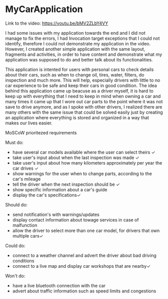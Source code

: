 # MyCarApplication

Link to the video: 
https://youtu.be/bMV2ZLbY4VY

I had some issues with my application towards the end and I did not manage to fix the errors, I had Invocation target exceptions that I could not identify, therefore I could not
demonstrate my application in the video. However, I created another simple application with the same layout, fragments and activities, in order to have content and demonstrate 
what my application was supposed to do and better talk about its functionalities.

This application is intented for users with personal cars to check details about their cars, such as when to change oil, tires, water, filters, do inspection and much more.
This will help, especially drivers with little to no car experience to be safe and keep their cars in good condition. 
The idea behind this application came up beacuse as a driver myself, it is hard to keep up with everything that I need to keep in mind when owning a car and many times it came up that I wore out car parts to the point where it was not save to drive anymore, and as I spoke with other drivers, I realized there are many others with the same issue that could be solved easily just by creating an application where everything is stored and organized in a way that makes our lives easier.

MoSCoW prioritezed requirements

Must do:
- have several car models available where the user can select theirs ✓
- take user's input about when the last inspection was made ✓
- take user's input about how many kilometers approximately per year the car drives ✓
- show warnings for the user when to change parts, according to the car's mileage 
- tell the driver when the next inspection should be ✓
- show specific information about a car's guide
- display the car's specifications✓

Should do:
- send notification's with warnings/updates
- display contact information about towage services in case of malfunction
- allow the driver to select more than one car model, for drivers that own multiple cars✓


Could do:
- connect to a weather channel and advert the driver about bad driving conditions
- connect to a live map and display car workshops that are nearby✓


Won't do:
- have a live bluetooth connection with the car 
- advert about traffic information such as speed limits and congestions
